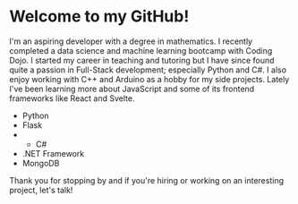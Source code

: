 # Welcome to my GitHub!

I'm an aspiring developer with a degree in mathematics. I recently completed a data science and machine learning bootcamp with Coding Dojo. I started my career in teaching and tutoring but I have since found quite a passion in Full-Stack development; especially Python and C#. I also enjoy working with C++ and Arduino as a hobby for my side projects. Lately I've been learning more about JavaScript and some of its frontend frameworks like React and Svelte.

* Python
* Flask
* * C#
* .NET Framework
* MongoDB

Thank you for stopping by and if you're hiring or working on an interesting project, let's talk!
<!---
JamisonHunter/JamisonHunter is a ✨ special ✨ repository because its `README.md` (this file) appears on your GitHub profile.
You can click the Preview link to take a look at your changes.
--->
